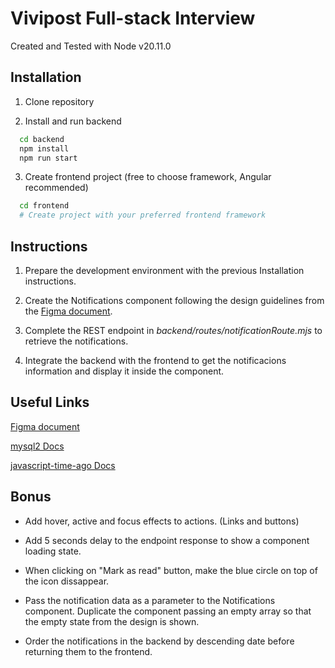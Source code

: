 
# Vivipost Full-stack Interview

Created and Tested with Node v20.11.0

## Installation

1. Clone repository

2. Install and run backend

```bash
  cd backend
  npm install
  npm run start
```

3. Create frontend project (free to choose framework, Angular recommended)

```bash
  cd frontend
  # Create project with your preferred frontend framework
```
## Instructions

1. Prepare the development environment with the previous Installation instructions.

2. Create the Notifications component following the design guidelines from the [Figma document](https://www.figma.com/file/NvsMEA7oScw1a071rTzBjf/INTERVIEW-NOTIFICATIONS?type=design&node-id=0%3A1&mode=design&t=hhaWHD1YUF5hI7GS-1).

3. Complete the REST endpoint in *backend/routes/notificationRoute.mjs* to retrieve the notifications.

4. Integrate the backend with the frontend to get the notificacions information and display it inside the component.
## Useful Links

[Figma document](https://www.figma.com/file/NvsMEA7oScw1a071rTzBjf/INTERVIEW-NOTIFICATIONS?type=design&node-id=0%3A1&mode=design&t=hhaWHD1YUF5hI7GS-1)

[mysql2 Docs](https://www.npmjs.com/package/mysql2)

[javascript-time-ago Docs](https://www.npmjs.com/package/javascript-time-ago)
## Bonus

* Add hover, active and focus effects to actions. (Links and buttons)
* Add 5 seconds delay to the endpoint response to show a component loading state.
* When clicking on "Mark as read" button, make the blue circle on top of the icon dissappear.
* Pass the notification data as a parameter to the Notifications component. Duplicate the component passing an empty array so that the empty state from the design is shown.

* Order the notifications in the backend by descending date before returning them to the frontend.